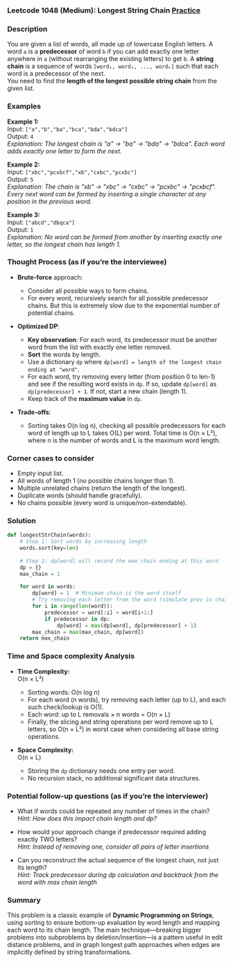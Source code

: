 ### Leetcode 1048 (Medium): Longest String Chain [Practice](https://leetcode.com/problems/longest-string-chain)

### Description  
You are given a list of words, all made up of lowercase English letters. A word `a` is a **predecessor** of word `b` if you can add exactly one letter anywhere in `a` (without rearranging the existing letters) to get `b`. 
A **string chain** is a sequence of words `[word₁, word₂, ..., wordₖ]` such that each word is a predecessor of the next.  
You need to find the **length of the longest possible string chain** from the given list.

### Examples  

**Example 1:**  
Input: `["a","b","ba","bca","bda","bdca"]`  
Output: `4`  
*Explanation: The longest chain is "a" → "ba" → "bda" → "bdca". Each word adds exactly one letter to form the next.*

**Example 2:**  
Input: `["xbc","pcxbcf","xb","cxbc","pcxbc"]`  
Output: `5`  
*Explanation: The chain is "xb" → "xbc" → "cxbc" → "pcxbc" → "pcxbcf". Every next word can be formed by inserting a single character at any position in the previous word.*

**Example 3:**  
Input: `["abcd","dbqca"]`  
Output: `1`  
*Explanation: No word can be formed from another by inserting exactly one letter, so the longest chain has length 1.*

### Thought Process (as if you’re the interviewee)  
- **Brute-force** approach: 
  - Consider all possible ways to form chains.
  - For every word, recursively search for all possible predecessor chains. But this is extremely slow due to the exponential number of potential chains.
- **Optimized DP**:
  - **Key observation**: For each word, its predecessor must be another word from the list with exactly one letter removed.
  - **Sort** the words by length.  
  - Use a dictionary `dp` where `dp[word] = length of the longest chain ending at "word"`.
  - For each word, try removing every letter (from position 0 to len-1) and see if the resulting word exists in `dp`. If so, update `dp[word]` as `dp[predecessor] + 1`. If not, start a new chain (length 1).
  - Keep track of the **maximum value** in `dp`.

- **Trade-offs**:
  - Sorting takes O(n log n), checking all possible predecessors for each word of length up to L takes O(L) per word. Total time is O(n × L²), where n is the number of words and L is the maximum word length.

### Corner cases to consider  
- Empty input list.
- All words of length 1 (no possible chains longer than 1).
- Multiple unrelated chains (return the length of the longest).
- Duplicate words (should handle gracefully).
- No chains possible (every word is unique/non-extendable).

### Solution

```python
def longestStrChain(words):
    # Step 1: Sort words by increasing length
    words.sort(key=len)
    
    # Step 2: dp[word] will record the max chain ending at this word
    dp = {}
    max_chain = 1
    
    for word in words:
        dp[word] = 1  # Minimum chain is the word itself
        # Try removing each letter from the word (simulate prev in chain)
        for i in range(len(word)):
            predecessor = word[:i] + word[i+1:]
            if predecessor in dp:
                dp[word] = max(dp[word], dp[predecessor] + 1)
        max_chain = max(max_chain, dp[word])
    return max_chain
```

### Time and Space complexity Analysis  

- **Time Complexity:**  
  O(n × L²)
  - Sorting words: O(n log n)
  - For each word (n words), try removing each letter (up to L), and each such check/lookup is O(1).
  - Each word: up to L removals × n words = O(n × L)
  - Finally, the slicing and string operations per word remove up to L letters, so O(n × L²) in worst case when considering all base string operations.

- **Space Complexity:**  
  O(n × L)
  - Storing the `dp` dictionary needs one entry per word.
  - No recursion stack, no additional significant data structures.

### Potential follow-up questions (as if you’re the interviewer)  

- What if words could be repeated any number of times in the chain?  
  *Hint: How does this impact chain length and dp?*

- How would your approach change if predecessor required adding exactly TWO letters?  
  *Hint: Instead of removing one, consider all pairs of letter insertions*

- Can you reconstruct the actual sequence of the longest chain, not just its length?  
  *Hint: Track predecessor during dp calculation and backtrack from the word with max chain length*

### Summary
This problem is a classic example of **Dynamic Programming on Strings**, using sorting to ensure bottom-up evaluation by word length and mapping each word to its chain length. The main technique—breaking bigger problems into subproblems by deletion/insertion—is a pattern useful in edit distance problems, and in graph longest path approaches when edges are implicitly defined by string transformations.